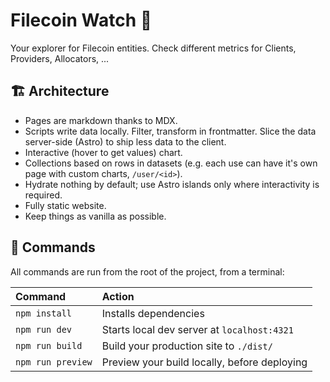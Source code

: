 # Filecoin Watch 🧿

Your explorer for Filecoin entities. Check different metrics for Clients, Providers, Allocators, ...

## 🏗️ Architecture

- Pages are markdown thanks to MDX.
- Scripts write data locally. Filter, transform in frontmatter. Slice the data server-side (Astro) to ship less data to the client.
- Interactive (hover to get values) chart.
- Collections based on rows in datasets (e.g. each use can have it's own page with custom charts, `/user/<id>`).
- Hydrate nothing by default; use Astro islands only where interactivity is required.
- Fully static website.
- Keep things as vanilla as possible.

## 🧞 Commands

All commands are run from the root of the project, from a terminal:

| Command           | Action                                       |
| :---------------- | :------------------------------------------- |
| `npm install`     | Installs dependencies                        |
| `npm run dev`     | Starts local dev server at `localhost:4321`  |
| `npm run build`   | Build your production site to `./dist/`      |
| `npm run preview` | Preview your build locally, before deploying |
